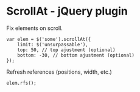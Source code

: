 ScrollAt - jQuery plugin
========================

Fix elements on scroll.

	var elem = $('some').scrollAt({
		limit: $('unsurpassable'),
		top: 50, // top ajustment (optional)
		bottom: -30, // bottom ajustment (optional)
	});


Refresh references (positions, width, etc.)

	elem.rfs();